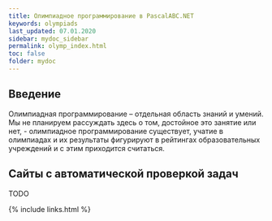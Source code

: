 ```yaml
---
title: Олимпиадное программирование в PascalABC.NET
keywords: olympiads
last_updated: 07.01.2020
sidebar: mydoc_sidebar
permalink: olymp_index.html
toc: false
folder: mydoc
---
```


## Введение

Олимпиадная программирование – отдельная область знаний и умений. Мы не планируем рассуждать здесь о том, достойное это занятие или нет, - олимпиадное программирование существует, учатие в олимпиадах и их результаты фигурируют в рейтингах образовательных учреждений и с этим приходится считаться.

## Сайты с автоматической проверкой задач

TODO

{% include links.html %}
